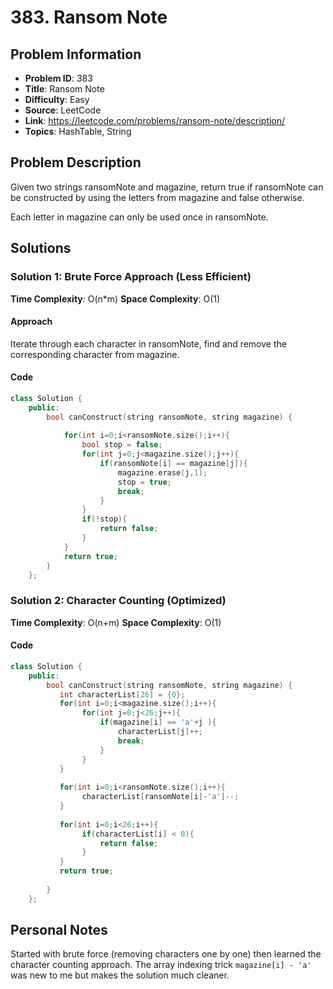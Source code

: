 # 383. Ransom Note

## Problem Information
- **Problem ID**: 383
- **Title**: Ransom Note
- **Difficulty**: Easy
- **Source**: LeetCode
- **Link**: https://leetcode.com/problems/ransom-note/description/
- **Topics**: HashTable, String

## Problem Description

Given two strings ransomNote and magazine, return true if ransomNote can be constructed by using the letters from magazine and false otherwise.

Each letter in magazine can only be used once in ransomNote.

## Solutions

### Solution 1: Brute Force Approach (Less Efficient)
**Time Complexity**: O(n*m)
**Space Complexity**: O(1)

#### Approach
Iterate through each character in ransomNote, find and remove the corresponding character from magazine.

#### Code
```cpp
class Solution {
    public:
        bool canConstruct(string ransomNote, string magazine) {
           
            for(int i=0;i<ransomNote.size();i++){
                bool stop = false;
                for(int j=0;j<magazine.size();j++){
                    if(ransomNote[i] == magazine[j]){
                        magazine.erase(j,1);
                        stop = true;
                        break;
                    }
                }
                if(!stop){
                    return false;
                }
            }
            return true;
        }
    };
```

### Solution 2: Character Counting (Optimized)
**Time Complexity**: O(n+m)
**Space Complexity**: O(1)

#### Code
```cpp
class Solution {
    public:
        bool canConstruct(string ransomNote, string magazine) {
           int characterList[26] = {0};
           for(int i=0;i<magazine.size();i++){
                for(int j=0;j<26;j++){
                    if(magazine[i] == 'a'+j ){
                        characterList[j]++;
                        break;
                    }
                }
           }
    
           for(int i=0;i<ransomNote.size();i++){
                characterList[ransomNote[i]-'a']--;
           }
    
           for(int i=0;i<26;i++){
                if(characterList[i] < 0){
                    return false;
                }
           }
           return true;
            
        }
    };
```

## Personal Notes
Started with brute force (removing characters one by one) then learned the character counting approach. The array indexing trick `magazine[i] - 'a'` was new to me but makes the solution much cleaner.